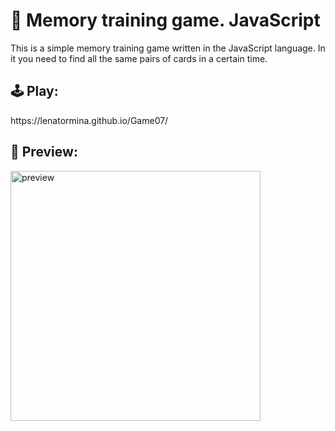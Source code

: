 # 🧠 Memory training game. JavaScript
This is a simple memory training game written in the JavaScript language. In it you need to find all the same pairs of cards in a certain time.

<h2>🕹️ Play:</h2>
https://lenatormina.github.io/Game07/

<h2>👀 Preview:</h2>
<img src="https://user-images.githubusercontent.com/62311828/191317154-a773b3bd-f4fd-4de6-ae24-ec78f97c7eb1.gif" alt="preview" width="400" height="400" />
